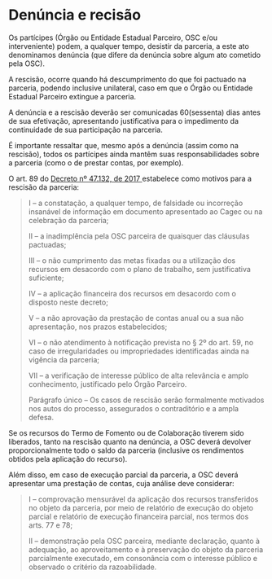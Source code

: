 # Denúncia e recisão

Os partícipes (Órgão ou Entidade Estadual Parceiro, OSC e/ou interveniente) podem, a qualquer tempo, desistir da parceria, a este ato denominamos denúncia (que difere da denúncia sobre algum ato cometido pela OSC).&#x20;

A rescisão, ocorre quando há descumprimento do que foi pactuado na parceria, podendo inclusive unilateral, caso em que o Órgão ou Entidade Estadual Parceiro extingue a parceria.

A denúncia e a rescisão deverão ser comunicadas 60(sessenta) dias antes de sua efetivação, apresentando justificativa para o impedimento da continuidade de sua participação na parceria.&#x20;

É importante ressaltar que, mesmo após a denúncia (assim como na rescisão), todos os partícipes ainda mantêm suas responsabilidades sobre a parceria (como o de prestar contas, por exemplo).

O art. 89 do [Decreto nº 47.132, de 2017 ](https://www.almg.gov.br/consulte/legislacao/completa/completa-nova-min.html?tipo=DEC\&num=47132\&ano=2017)estabelece como motivos para a rescisão da parceria:

> I – a constatação, a qualquer tempo, de falsidade ou incorreção insanável de informação em documento apresentado ao Cagec ou na celebração da parceria;
>
> II – a inadimplência pela OSC parceira de quaisquer das cláusulas pactuadas;&#x20;
>
> III – o não cumprimento das metas fixadas ou a utilização dos recursos em desacordo com o plano de trabalho, sem justificativa suficiente;&#x20;
>
> IV – a aplicação financeira dos recursos em desacordo com o disposto neste decreto;&#x20;
>
> V – a não aprovação da prestação de contas anual ou a sua não apresentação, nos prazos estabelecidos;&#x20;
>
> VI – o não atendimento à notificação prevista no § 2º do art. 59, no caso de irregularidades ou impropriedades identificadas ainda na vigência da parceria;&#x20;
>
> VII – a verificação de interesse público de alta relevância e amplo conhecimento, justificado pelo Órgão Parceiro.&#x20;
>
> Parágrafo único – Os casos de rescisão serão formalmente motivados nos autos do processo, assegurados o contraditório e a ampla defesa.

Se os recursos do Termo de Fomento ou de Colaboração tiverem sido liberados, tanto na rescisão quanto na denúncia, a OSC deverá devolver proporcionalmente todo o saldo da parceria (inclusive os rendimentos obtidos pela aplicação do recurso).

Além disso, em caso de execução parcial da parceria, a OSC deverá apresentar uma prestação de contas, cuja análise deve considerar:

> I – comprovação mensurável da aplicação dos recursos transferidos no objeto da parceria, por meio de relatório de execução do objeto parcial e relatório de execução financeira parcial, nos termos dos arts. 77 e 78;&#x20;
>
> II – demonstração pela OSC parceira, mediante declaração, quanto à adequação, ao aproveitamento e à preservação do objeto da parceria parcialmente executado, em consonância com o interesse público e observado o critério da razoabilidade.
